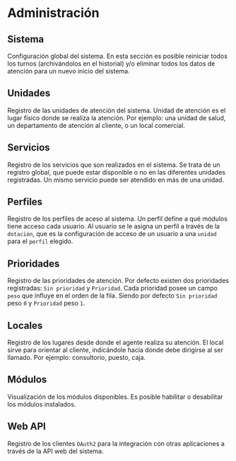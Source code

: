 # Administración

## Sistema

Configuración global del sistema. En esta sección es posible reiniciar todos los turnos (archivándolos en el historial) y/o eliminar todos los datos de atención para un nuevo inicio del sistema.

## Unidades

Registro de las unidades de atención del sistema. Unidad de atención es el lugar físico donde se realiza la atención. Por ejemplo: una unidad de salud, un departamento de atención al cliente, o un local comercial.

## Servicios

Registro de los servicios que son realizados en el sistema. Se trata de un registro global, que puede estar disponible o no en las diferentes unidades registradas. Un mismo servicio puede ser atendido en más de una unidad.

## Perfiles

Registro de los perfiles de aceso al sistema. Un perfil define a qué módulos tiene acceso cada usuario. Al usuario se le asigna un perfil a través de la `dotación`, que es la configuración de acceso de un usuario a una `unidad` para el `perfil` elegido.

## Prioridades

Registro de las prioridades de atención. Por defecto existen dos prioridades registradas: `Sin prioridad` y `Prioridad`. Cada prioridad posee un campo `peso` que influye en el orden de la fila. Siendo por defecto `Sin prioridad` peso `0` y `Prioridad` peso `1`.

## Locales

Registro de los lugares desde donde el agente realiza su atención. El local sirve para orientar al cliente, indicándole hacia dónde debe dirigirse al ser llamado. Por ejemplo: consultorio, puesto, caja.

## Módulos

Visualización de los módulos disponibles. Es posible habilitar o desabilitar los módulos instalados.

## Web API

Registro de los clientes `OAuth2` para la integración con otras aplicaciones a través de la API web del sistema.
